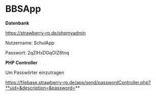 # BBSApp

**Datenbank**

https://strawberry-rp.de/phpmyadmin

Nutzername: SchulApp

Passwort: 2qZlHxDGqOIZ6tnq


**PHP Controller**

Um Passwörter einzutragen

https://filebase.strawberry-rp.de/app/send/passwordController.php?**uid=&description=&password=**
